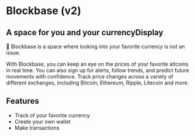 # Blockbase (v2)

## A space for you and your currencyDisplay

💎 Blockbase is a space where looking into your favorite currency is not an issue.

With Blockbase, you can keep an eye on the prices of your favorite altcoins in real time. You can also sign up for alerts, follow trends, and predict future movements with confidence. Track price changes across a variety of different exchanges, including Bitcoin, Ethereum, Ripple, Litecoin and more.

## Features

- Track of your favorite currency
- Create your own wallet
- Make transactions
